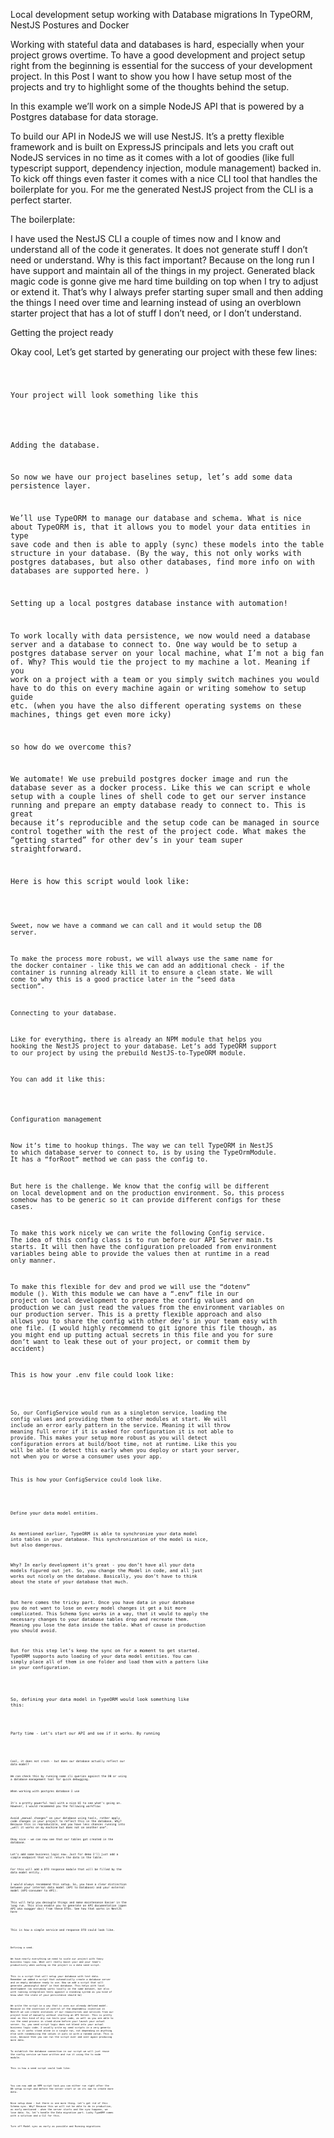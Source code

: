 Local development setup working with Database migrations In TypeORM, NestJS Postures and Docker 

 

Working with stateful data and databases is hard, especially when your project grows overtime. To have a good development and project setup right from the beginning is essential for the success of your development project. In this Post I want to show you how I have setup most of the projects and try to highlight some of the thoughts behind the setup. 

 

In this example we’ll work on a simple NodeJS API that is powered by a Postgres database for data storage. 

 

<architecture diagram>

 

To build our API in NodeJS we will use NestJS. It’s a pretty flexible framework and is built on ExpressJS principals and lets you craft out NodeJS services in no time as it comes with a lot of goodies (like full typescript support, dependency injection, module management) backed in. To kick off things even faster it comes with a nice CLI tool that handles the boilerplate for you. For me the generated NestJS project from the CLI is a perfect starter. 

 

The boilerplate: 

 

I have used the NestJS CLI a couple of times now and I know and understand all of the code it generates. It does not generate stuff I don’t need or understand. Why is this fact important? Because on the long run I have support and maintain all of the things in my project. Generated black magic code is gonne give me hard time building on top when I try to adjust or extend it. That’s why I always prefer starting super small and then adding the things I need over time and learning instead of using an overblown starter project that has a lot of stuff I don’t need, or I don’t understand. 

 

Getting the project ready

 

Okay cool, Let’s get started by generating our project with these few lines: 

 

<code>

 

Your project will look something like this

<screenshot>

 

Adding the database.

So now we have our project baselines setup, let’s add some data persistence layer. 

 

We’ll use TypeORM to manage our database and schema. What is nice about TypeORM is, that it allows you to model your data entities in type save code and then is able to apply (sync) these models into the table structure in your database. (By the way, this not only works with postgres databases, but also other databases, find more info on with databases are supported here. <link>)

 

Setting up a local postgres database instance with automation! 

 

To work locally with data persistence, we now would need a database server and a database to connect to. One way would be to setup a postgres database server on your local machine, what I’m not a big fan of. Why? This would tie the project to my machine a lot. Meaning if you work on a project with a team or you simply switch machines you would have to do this on every machine again or writing somehow to setup guide etc. (when you have the also different operating systems on these machines, things get even more icky)

so how do we overcome this?

 

We automate! We use prebuild postgres docker image and run the database sever as a docker process. Like this we can script e whole setup with a couple lines of shell code to get our server instance running and prepare an empty database ready to connect to. This is great because it’s reproducible and the setup code can be managed in source control together with the rest of the project code. What makes the “getting started” for other dev’s in your team super straightforward. 

 

Here is how this script would look like: 

<code> 

 

Sweet, now we have a command we can call and it would setup the DB server.

To make the process more robust, we will always use the same name for the docker container - like this we can add an additional check - if the container is running already kill it to ensure a clean state. We will come to why this is a good practice later in the “seed data section”.

 

Connecting to your database.

 

Like for everything, there is already an NPM module that helps you hooking the NestJS project to your database. Let’s add TypeORM support to our project by using the prebuild NestJS-to-TypeORM module. 

You can add it like this:

<link> 

 

Configuration management 

 

Now it’s time to hookup things. The way we can tell TypeORM in NestJS to which database server to connect to, is by using the TypeOrmModule. It has a “forRoot” method we can pass the config to.

 

But here is the challenge. We know that the config will be different on local development and on the production environment. So, this process somehow has to be generic so it can provide different configs for these cases. 

 

To make this work nicely we can write the following Config service. The idea of this config class is to run before our API Server main.ts starts. It will then have the configuration preloaded from environment variables being able to provide the values then at runtime in a read only manner. 

 

To make this flexible for dev and prod we will use the “dotenv” module (<link>). With this module we can have a “.env” file in our project on local development to prepare the config values and on production we can just read the values from the environment variables on our production server. This is a pretty flexible approach and also allows you to share the config with other dev’s in your team easy with one file. (I would highly recommend to git ignore this file though, as you might end up putting actual secrets in this file and you for sure don’t want to leak these out of your project, or commit them by accident) 

 

This is how your .env file could look like:

<code> 

 

So, our ConfigService would run as a singleton service, loading the config values and providing them to other modules at start. We will include an error early pattern in the service. Meaning it will throw meaning full error if it is asked for configuration it is not able to provide. This makes your setup more robust as you will detect configuration errors at build/boot time, not at runtime. Like this you will be able to detect this early when you deploy or start your server, not when you or worse a consumer uses your app.

 

This is how your ConfigService could look like. 

<code>

 

Define your data model entities.

 

As mentioned earlier, TypeORM is able to synchronize your data model into tables in your database. This synchronization of the model is nice, but also dangerous. 

 

Why? In early development it’s great - you don’t have all your data models figured out jet. So, you change the Model in code, and all just works out nicely on the database. Basically, you don’t have to think about the state of your database that much. 

 

But here comes the tricky part. Once you have data in your database you do not want to lose on every model changes it get a bit more complicated. This Schema Sync works in a way, that it would to apply the necessary changes to your database tables drop and recreate them. Meaning you lose the data inside the table. What of cause in production you should avoid.

 

But for this step let’s keep the sync on for a moment to get started. TypeORM supports auto loading of your data model entities. You can simply place all of them in one folder and load them with a pattern like in your configuration.

<screenshot>

 

So, defining your data model in TypeORM would look something like this: 

<code>

 

Party time - Let’s start our API and see if it works. By running 

<code start DB> 

<code start API>

 

Cool, it does not crash - but does our database actually reflect our data model? 

We can check this by running some cli queries against the DB or using a database management tool for quick debugging. 

 

When working with postgres database I use <tool>

It’s a pretty powerful tool with a nice UI to see what’s going on. However, I would recommend you the following workflow:

Avoid „manual changes” on your database using tools, rather apply code changes in your project to reflect this in the database. Why? Because this is reproducible, and you have less chances running into „well it works on my machine but does not on another one“.

 

Okay nice - we can now see that our tables got created in the database.

Let’s add some business logic now. Just for demo I’ll just add a simple endpoint that will return the data in the table. 

For this will add a DTO response module that will be filled by the data model entity.

I would always recommend this setup. So, you have a clear distinction between your internal data model (API to Database) and your external model (API-consumer to API).

This will help you decouple things and make maintenance Easier in the long run. This also enable you to generate an API documentation (open API aka swagger doc) from these DTOs. See how that works in NestJS here 

<link> 

 

This is how a simple service and response DTO could look like. 

<code> 

 

Defining a seed. 

 

We have nearly everything we need to scale our project with fancy business logic now. What will really boost your and your team’s productivity when working on the project is a data seed script. 

This is a script that will setup your database with test data. Remember we added a script that automatically create a database server and an empty database ready to use. Now we add a script that will generate „meaningful data“ in that database. This helps with local development (as everybody works locally on the same dataset, but also with running integration tests against a standing system as you kind of know what the state of your persistence should be) 

 

We write the script in a way that is uses our already defined model. Because in the inversion of control of the dependency injection in NestJS we can create instances of our repositories and services from our project kind of manually without starting an API Server. This is pretty neat as this kind of dry run tests your code, as well as you are able to run the seed process in stand-alone before your launch your actual server. So, you seed script logic does not bleed into your actual business logic code. I usually write my seed scripts in a very generic way, so it works stand alone in a single run, not depending on anything else with randomizing the values it puts in with a random value. This is nice, because then you can run the script over and over again producing more data. 

 

To establish the database connection in our script we will just reuse the config service we have written and run it using the ts-node module. 

 

This is how a seed script could look like:

<seed script> 

 

You can now add an NPM script task you can either run right after the DB setup script and before the server start or on its own to create more data. 

 

Nice setup done - but there is one more thing. Let’s get rid of this Schema sync. Why? Because this we will not be able to do in production, as early mentioned - when the server starts and the sync happens, we lose data. So, let’s handle the Data migration part. Lucky TypeORM comes with a solution and a CLI for this. 

 

Turn off Model sync as early as possible and Running migrations 